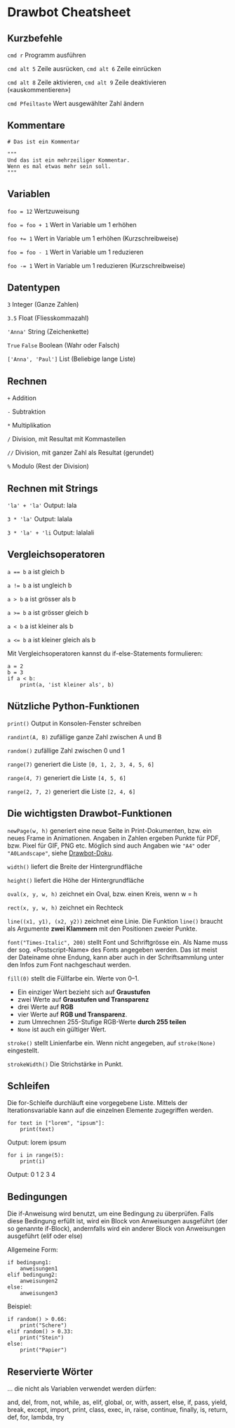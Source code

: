 # Drawbot Cheatsheet

## Kurzbefehle

`cmd r` Programm ausführen

`cmd alt 5` Zeile ausrücken,  `cmd alt 6` Zeile einrücken

`cmd alt 8` Zeile aktivieren,  `cmd alt 9` Zeile deaktivieren («auskommentieren»)

`cmd Pfeiltaste` Wert ausgewählter Zahl ändern

## Kommentare

`# Das ist ein Kommentar`

    """
    Und das ist ein mehrzeiliger Kommentar.
    Wenn es mal etwas mehr sein soll.
    """

## Variablen

`foo = 12` Wertzuweisung

`foo = foo + 1` Wert in Variable um 1 erhöhen

`foo += 1` Wert in Variable um 1 erhöhen (Kurzschreibweise)

`foo = foo - 1` Wert in Variable um 1 reduzieren

`foo -= 1` Wert in Variable um 1 reduzieren (Kurzschreibweise)

## Datentypen

`3` Integer (Ganze Zahlen)

`3.5` Float (Fliesskommazahl)

`'Anna'` String (Zeichenkette)

`True` `False` Boolean (Wahr oder Falsch)

`['Anna', 'Paul']` List (Beliebige lange Liste) 

## Rechnen

`+` Addition

`-` Subtraktion

`*` Multiplikation

`/` Division, mit Resultat mit Kommastellen

`//` Division, mit ganzer Zahl als Resultat (gerundet)

`%` Modulo (Rest der Division)

## Rechnen mit Strings

`'la' + 'la'` Output: lala
    
`3 * 'la'` Output: lalala

`3 * 'la' + 'li` Output: lalalali

## Vergleichsoperatoren 

`a == b` a ist gleich b

`a != b` a ist ungleich b

`a > b` a ist grösser als b

`a >= b` a ist grösser gleich b

`a < b` a ist kleiner als b

`a <= b` a ist kleiner gleich als b

Mit Vergleichsoperatoren kannst du if-else-Statements formulieren:

    a = 2
    b = 3
    if a < b: 
        print(a, 'ist kleiner als', b)


## Nützliche Python-Funktionen

`print()` Output in Konsolen-Fenster schreiben

`randint(A, B)` zufällige ganze Zahl zwischen A und B

`random()` zufällige Zahl zwischen 0 und 1

`range(7)` generiert die Liste `[0, 1, 2, 3, 4, 5, 6]`

`range(4, 7)` generiert die Liste `[4, 5, 6]`

`range(2, 7, 2)` generiert die Liste `[2, 4, 6]`

## Die wichtigsten Drawbot-Funktionen

`newPage(w, h)` generiert eine neue Seite in Print-Dokumenten, bzw. ein neues Frame in Animationen. Angaben in Zahlen ergeben Punkte für PDF, bzw. Pixel für GIF, PNG etc. Möglich sind auch Angaben wie `"A4"` oder `"A0Landscape"`, siehe [Drawbot-Doku](https://www.drawbot.com/content/canvas/pages.html?highlight=newpage).

`width()` liefert die Breite der Hintergrundfläche

`height()` liefert die Höhe der Hintergrundfläche

`oval(x, y, w, h)` zeichnet ein Oval, bzw. einen Kreis, wenn w = h

`rect(x, y, w, h)` zeichnet ein Rechteck

`line((x1, y1), (x2, y2))` zeichnet eine Linie. Die Funktion `line()` braucht als Argumente **zwei Klammern** mit den Positionen zweier Punkte.

`font("Times-Italic", 200)` stellt Font und Schriftgrösse ein. Als Name muss der sog. «Postscript-Name» des Fonts angegeben werden. Das ist meist der Dateiname ohne Endung, kann aber auch in der Schriftsammlung unter den Infos zum Font nachgeschaut werden.

`fill(0)` stellt die Füllfarbe ein. Werte von 0–1.

- Ein einziger Wert bezieht sich auf **Graustufen**
- zwei Werte auf **Graustufen und Transparenz**
- drei Werte auf **RGB**
- vier Werte auf **RGB und Transparenz**.
- zum Umrechnen 255-Stufige RGB-Werte **durch 255 teilen**
- `None` ist auch ein gültiger Wert.

`stroke()` stellt Linienfarbe ein. Wenn nicht angegeben, auf `stroke(None)` eingestellt.

`strokeWidth()` Die Strichstärke in Punkt.

## Schleifen

Die for-Schleife durchläuft eine vorgegebene Liste. Mittels der Iterationsvariable kann auf die einzelnen Elemente zugegriffen werden. 

    for text in ["lorem", "ipsum"]:
        print(text)
        
Output: lorem ipsum 

    for i in range(5):
        print(i)

Output: 0 1 2 3 4 

## Bedingungen

Die if-Anweisung wird benutzt, um eine Bedingung zu überprüfen. Falls diese Bedingung erfüllt ist, wird ein Block von Anweisungen ausgeführt (der so genannte if-Block), andernfalls wird ein anderer Block von Anweisungen ausgeführt (elif oder else)

Allgemeine Form:

    if bedingung1:
        anweisungen1
    elif bedingung2:
        anweisungen2
    else:
        anweisungen3    

Beispiel:

    if random() > 0.66:
        print("Schere")
    elif random() > 0.33:
        print("Stein")
    else:
        print("Papier")

## Reservierte Wörter

… die nicht als Variablen verwendet werden dürfen:

and, del, from, not, while, as, elif, global, or, with, assert, else, if, pass, yield, break, except, import, print, class, exec, in, raise, continue, finally, is, return, def, for, lambda, try
